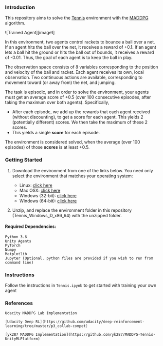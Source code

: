 ### Introduction

This repository aims to solve the [Tennis](https://github.com/Unity-Technologies/ml-agents/blob/master/docs/Learning-Environment-Examples.md#tennis) environment with the [MADDPG](https://arxiv.org/abs/1706.02275) algorithm.

![Trained Agent][image1]

In this environment, two agents control rackets to bounce a ball over a net. If an agent hits the ball over the net, it receives a reward of +0.1.  If an agent lets a ball hit the ground or hits the ball out of bounds, it receives a reward of -0.01.  Thus, the goal of each agent is to keep the ball in play.

The observation space consists of 8 variables corresponding to the position and velocity of the ball and racket. Each agent receives its own, local observation.  Two continuous actions are available, corresponding to movement toward (or away from) the net, and jumping. 

The task is episodic, and in order to solve the environment, your agents must get an average score of +0.5 (over 100 consecutive episodes, after taking the maximum over both agents). Specifically,

- After each episode, we add up the rewards that each agent received (without discounting), to get a score for each agent. This yields 2 (potentially different) scores. We then take the maximum of these 2 scores.
- This yields a single **score** for each episode.

The environment is considered solved, when the average (over 100 episodes) of those **scores** is at least +0.5.

### Getting Started

1. Download the environment from one of the links below.  You need only select the environment that matches your operating system:
    - Linux: [click here](https://s3-us-west-1.amazonaws.com/udacity-drlnd/P3/Tennis/Tennis_Linux.zip)
    - Mac OSX: [click here](https://s3-us-west-1.amazonaws.com/udacity-drlnd/P3/Tennis/Tennis.app.zip)
    - Windows (32-bit): [click here](https://s3-us-west-1.amazonaws.com/udacity-drlnd/P3/Tennis/Tennis_Windows_x86.zip)
    - Windows (64-bit): [click here](https://s3-us-west-1.amazonaws.com/udacity-drlnd/P3/Tennis/Tennis_Windows_x86_64.zip)

2. Unzip, and replace the environment folder in this repository (Tennis_Windows_D_x86_64) with the unzipped folder.

#### Required Dependencies:
    Python 3.6
    Unity Agents
    PyTorch
    Numpy
    Matplotlib
    Jupyter (Optional, python files are provided if you wish to run from command line)
    
### Instructions

Follow the instructions in `Tennis.ipynb` to get started with training your own agent

### References

    Udacity MADDPG Lab Implementation
    
    [Udacity Deep RL](https://github.com/udacity/deep-reinforcement-learning/tree/master/p3_collab-compet)
    
    [yk287 MADDPG Implementation](https://github.com/yk287/MADDPG-Tennis-UnityMLPlatform)